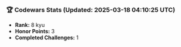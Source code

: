 ### 🏆 Codewars Stats (Updated: 2025-03-18 04:10:25 UTC)

- **Rank:** 8 kyu
- **Honor Points:** 3
- **Completed Challenges:** 1

